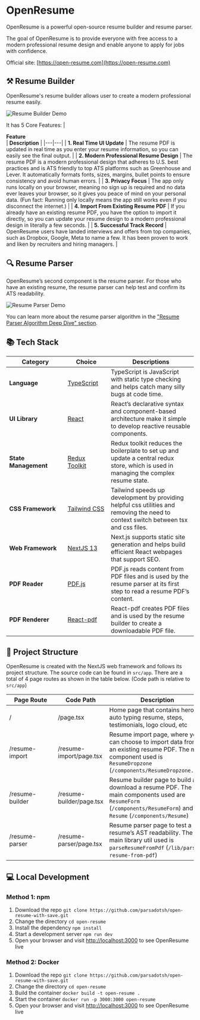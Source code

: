 # OpenResume

OpenResume is a powerful open-source resume builder and resume parser.

The goal of OpenResume is to provide everyone with free access to a modern professional resume design and enable anyone to apply for jobs with confidence.

Official site: [https://open-resume.com](https://open-resume.com)

## ⚒️ Resume Builder

OpenResume's resume builder allows user to create a modern professional resume easily.

![Resume Builder Demo](https://i.ibb.co/jzcrrt8/resume-builder-demo-optimize.gif)

It has 5 Core Features:
| <div style="width:285px">**Feature**</div> | **Description** |
|---|---|
| **1. Real Time UI Update** | The resume PDF is updated in real time as you enter your resume information, so you can easily see the final output. |
| **2. Modern Professional Resume Design** | The resume PDF is a modern professional design that adheres to U.S. best practices and is ATS friendly to top ATS platforms such as Greenhouse and Lever. It automatically formats fonts, sizes, margins, bullet points to ensure consistency and avoid human errors. |
| **3. Privacy Focus** | The app only runs locally on your browser, meaning no sign up is required and no data ever leaves your browser, so it gives you peace of mind on your personal data. (Fun fact: Running only locally means the app still works even if you disconnect the internet.) |
| **4. Import From Existing Resume PDF** | If you already have an existing resume PDF, you have the option to import it directly, so you can update your resume design to a modern professional design in literally a few seconds. |
| **5. Successful Track Record** | OpenResume users have landed interviews and offers from top companies, such as Dropbox, Google, Meta to name a few. It has been proven to work and liken by recruiters and hiring managers. |

## 🔍 Resume Parser

OpenResume’s second component is the resume parser. For those who have an existing resume, the resume parser can help test and confirm its ATS readability.

![Resume Parser Demo](https://i.ibb.co/JvSVwNk/resume-parser-demo-optimize.gif)

You can learn more about the resume parser algorithm in the ["Resume Parser Algorithm Deep Dive" section](https://open-resume.com/resume-parser).

## 📚 Tech Stack

| <div style="width:140px">**Category**</div> | <div style="width:100px">**Choice**</div>                   | **Descriptions**                                                                                                                      |
| ------------------------------------------- | ----------------------------------------------------------- | ------------------------------------------------------------------------------------------------------------------------------------- |
| **Language**                                | [TypeScript](https://github.com/microsoft/TypeScript)       | TypeScript is JavaScript with static type checking and helps catch many silly bugs at code time.                                      |
| **UI Library**                              | [React](https://github.com/facebook/react)                  | React’s declarative syntax and component-based architecture make it simple to develop reactive reusable components.                   |
| **State Management**                        | [Redux Toolkit](https://github.com/reduxjs/redux-toolkit)   | Redux toolkit reduces the boilerplate to set up and update a central redux store, which is used in managing the complex resume state. |
| **CSS Framework**                           | [Tailwind CSS](https://github.com/tailwindlabs/tailwindcss) | Tailwind speeds up development by providing helpful css utilities and removing the need to context switch between tsx and css files.  |
| **Web Framework**                           | [NextJS 13](https://github.com/vercel/next.js)              | Next.js supports static site generation and helps build efficient React webpages that support SEO.                                    |
| **PDF Reader**                              | [PDF.js](https://github.com/mozilla/pdf.js)                 | PDF.js reads content from PDF files and is used by the resume parser at its first step to read a resume PDF’s content.                |
| **PDF Renderer**                            | [React-pdf](https://github.com/diegomura/react-pdf)         | React-pdf creates PDF files and is used by the resume builder to create a downloadable PDF file.                                      |

## 📁 Project Structure

OpenResume is created with the NextJS web framework and follows its project structure. The source code can be found in `src/app`. There are a total of 4 page routes as shown in the table below. (Code path is relative to `src/app`)

| <div style="width:115px">**Page Route**</div> | **Code Path**            | **Description**                                                                                                                                                     |
| --------------------------------------------- | ------------------------ | ------------------------------------------------------------------------------------------------------------------------------------------------------------------- |
| /                                             | /page.tsx                | Home page that contains hero, auto typing resume, steps, testimonials, logo cloud, etc                                                                              |
| /resume-import                                | /resume-import/page.tsx  | Resume import page, where you can choose to import data from an existing resume PDF. The main component used is `ResumeDropzone` (`/components/ResumeDropzone.tsx`) |
| /resume-builder                               | /resume-builder/page.tsx | Resume builder page to build and download a resume PDF. The main components used are `ResumeForm` (`/components/ResumeForm`) and `Resume` (`/components/Resume`)    |
| /resume-parser                                | /resume-parser/page.tsx  | Resume parser page to test a resume’s AST readability. The main library util used is `parseResumeFromPdf` (`/lib/parse-resume-from-pdf`)                            |

## 💻 Local Development

### Method 1: npm

1. Download the repo `git clone https://github.com/parsadotsh/open-resume-with-save.git`
2. Change the directory `cd open-resume`
3. Install the dependency `npm install`
4. Start a development server `npm run dev`
5. Open your browser and visit [http://localhost:3000](http://localhost:3000) to see OpenResume live

### Method 2: Docker

1. Download the repo `git clone https://github.com/parsadotsh/open-resume-with-save.git`
2. Change the directory `cd open-resume`
3. Build the container `docker build -t open-resume .`
4. Start the container `docker run -p 3000:3000 open-resume`
5. Open your browser and visit [http://localhost:3000](http://localhost:3000) to see OpenResume live
